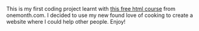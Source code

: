 This is my first coding project learnt with [this free html course](https://onemonth.com/courses/learn-html-free/steps/welcome-to-learn-html-for-free-at-one-month) from onemonth.com. I decided to use my new found love of cooking to create a website where I could help other people. Enjoy!